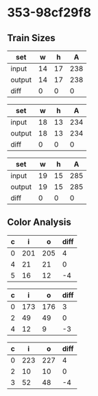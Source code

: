 # 353-98cf29f8
## Train Sizes

|set|w|h|A|
|---|---|---|---|
|input|14|17|238|
|output|14|17|238|
|diff|0|0|0|


|set|w|h|A|
|---|---|---|---|
|input|18|13|234|
|output|18|13|234|
|diff|0|0|0|


|set|w|h|A|
|---|---|---|---|
|input|19|15|285|
|output|19|15|285|
|diff|0|0|0|


## Color Analysis

|c|i|o|diff|
|---|---|---|---|
|0|201|205|4|
|4|21|21|0|
|5|16|12|-4|


|c|i|o|diff|
|---|---|---|---|
|0|173|176|3|
|2|49|49|0|
|4|12|9|-3|


|c|i|o|diff|
|---|---|---|---|
|0|223|227|4|
|2|10|10|0|
|3|52|48|-4|

